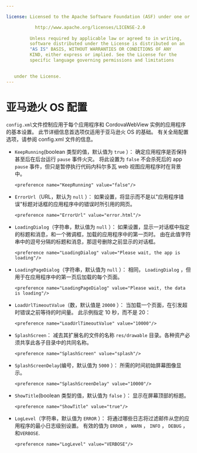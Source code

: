 ```yaml
---

license: Licensed to the Apache Software Foundation (ASF) under one or more contributor license agreements. See the NOTICE file distributed with this work for additional information regarding copyright ownership. The ASF licenses this file to you under the Apache License, Version 2.0 (the "License"); you may not use this file except in compliance with the License. You may obtain a copy of the License at

           http://www.apache.org/licenses/LICENSE-2.0
    
         Unless required by applicable law or agreed to in writing,
         software distributed under the License is distributed on an
         "AS IS" BASIS, WITHOUT WARRANTIES OR CONDITIONS OF ANY
         KIND, either express or implied. See the License for the
         specific language governing permissions and limitations
    

   under the License.
---
```


# 亚马逊火 OS 配置

`config.xml`文件控制应用于每个应用程序和 CordovaWebView 实例的应用程序的基本设置。 此节详细信息首选项仅适用于亚马逊火 OS 的基础。 有关全局配置选项，请参阅 config.xml 文件的信息。

*   `KeepRunning`(boolean 类型的值，默认值为 `true` ）： 确定应用程序是否保持甚至后在后台运行 `pause` 事件火灾。 将此设置为 `false` 不会杀死后的 app `pause` 事件，但只是暂停执行代码内科尔多瓦 web 视图应用程序时在背景中。
    
        <preference name="KeepRunning" value="false"/>
        

*   `ErrorUrl`（URL，默认为 `null` ）： 如果设置，将显示而不是以"应用程序错误"标题对话框的应用程序中的错误时所引用的网页。
    
        <preference name="ErrorUrl" value="error.html"/>
        

*   `LoadingDialog`（字符串，默认值为 `null` ）： 如果设置，显示一对话框中指定的标题和消息，和一个微调框，加载的应用程序中的第一页时。 由在此值字符串中的逗号分隔的标题和消息，那逗号删除之前显示的对话框。
    
        <preference name="LoadingDialog" value="Please wait, the app is loading"/>
        

*   `LoadingPageDialog`（字符串，默认值为 `null` ）： 相同， `LoadingDialog` ，但用于在应用程序中的第一页后加载的每个页面。
    
        <preference name="LoadingPageDialog" value="Please wait, the data is loading"/>
        

*   `LoadUrlTimeoutValue`（数，默认值是 `20000` ）： 当加载一个页面，在引发超时错误之前等待的时间量。 此示例指定 10 秒，而不是 20：
    
        <preference name="LoadUrlTimeoutValue" value="10000"/>
        

*   `SplashScreen`： 减去其扩展名的文件的名称 `res/drawable` 目录。各种资产必须共享此各子目录中的共同名称。
    
        <preference name="SplashScreen" value="splash"/>
        

*   `SplashScreenDelay`(编号，默认值为 `5000` ）： 所需的时间初始屏幕图像显示。
    
        <preference name="SplashScreenDelay" value="10000"/>
        

*   `ShowTitle`(boolean 类型的值，默认值为 `false` ）： 显示在屏幕顶部的标题。
    
        <preference name="ShowTitle" value="true"/>
        

*   `LogLevel`（字符串，默认值为 `ERROR` ）： 将通过哪些日志将过滤邮件从您的应用程序的最小日志级别设置。 有效的值为 `ERROR` ， `WARN` ， `INFO` ， `DEBUG` ，和`VERBOSE`.
    
        <preference name="LogLevel" value="VERBOSE"/>